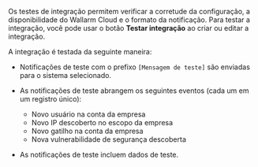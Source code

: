 Os testes de integração permitem verificar a corretude da configuração, a disponibilidade do Wallarm Cloud e o formato da notificação. Para testar a integração, você pode usar o botão **Testar integração** ao criar ou editar a integração.

A integração é testada da seguinte maneira:

* Notificações de teste com o prefixo `[Mensagem de teste]` são enviadas para o sistema selecionado.
* As notificações de teste abrangem os seguintes eventos (cada um em um registro único):

    * Novo usuário na conta da empresa
    * Novo IP descoberto no escopo da empresa
    * Novo gatilho na conta da empresa
    * Nova vulnerabilidade de segurança descoberta
* As notificações de teste incluem dados de teste.